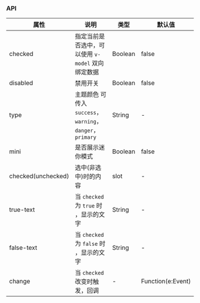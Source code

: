 ### API
| 属性          | 说明                                              | 类型      | 默认值               |
|-------------|-------------------------------------------------|---------|-------------------|
| checked     | 指定当前是否选中，可以使用 `v-model` 双向绑定数据                  | Boolean | false             |
| disabled    | 禁用开关                                            | Boolean | false             |
| type        | 主题颜色 可传入 `success`，`warning`，`danger`，`primary` | String  | -                 |
| mini        | 是否展示迷你模式                                        | Boolean | false             |
| checked(unchecked) | 选中(非选中)时的内容                                     | slot    | -                 |
| true-text   | 当 `checked` 为 `true` 时 ，显示的文字                   | String  | -                 |
| false-text  | 当 `checked` 为 `false` 时 ，显示的文字                  | String  | -                 |
| change      | 当 `checked` 改变时触发，回调                            | -       | Function(e:Event) |